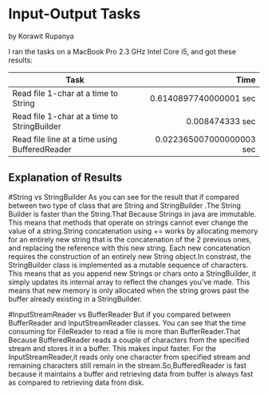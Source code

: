 # Input-Output Tasks
by Korawit Rupanya

I ran the tasks on a MacBook Pro 2.3 GHz Intel Core i5,
and got these results:

Task                                          | Time
----------------------------------------------|-------:
Read file 1-char at a time to String          |  0.6140897740000001 sec
Read file 1-char at a time to StringBuilder   |  0.008474333 sec
Read file line at a time using BufferedReader |  0.022365007000000003 sec

## Explanation of Results

#String vs StringBuilder
As you can see for the result that if compared between two type of class that are
String and StringBuilder .The String Builder is faster than the String.That Because Strings in java are immutable. This means that methods that operate on strings cannot ever change the value of a string.String concatenation using += works by allocating memory for an entirely new string that is the concatenation of the 2 previous ones, and replacing the reference with this new string. Each new concatenation requires the construction of an entirely new String object.In constrast, the StringBuilder class is implemented as a mutable sequence of characters. This means that as you append new Strings or chars onto a StringBuilder, it simply updates its internal array to reflect the changes you've made. This means that new memory is only allocated when the string grows past the buffer already existing in a StringBuilder.

#InputStreamReader vs BufferReader
But if you compared between BufferReader and InputStreamReader classes.
You can see that the time consuming for FileReader to read a file is more than
BufferReader.That Because BufferedReader reads a couple of characters from the specified stream and stores it in a buffer. This makes input faster.
For the InputStreamReader,it reads only one character from specified stream and remaining characters still remain in the stream.So,BufferedReader is fast because it maintains a buffer and retrieving data from buffer is always fast as compared to retrieving data from disk.